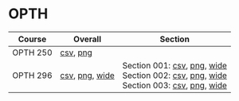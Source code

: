 # OPTH

| Course | Overall | Section |
| ------ | ------- | ------- |
| OPTH 250 | [csv](https://github.com/UCSD-Historical-Enrollment-Data/2025Winter/blob/main/overall/OPTH%20250.csv), [png](https://raw.githubusercontent.com/UCSD-Historical-Enrollment-Data/2025Winter/main/plot_overall/OPTH%20250.png) |  |
| OPTH 296 | [csv](https://github.com/UCSD-Historical-Enrollment-Data/2025Winter/blob/main/overall/OPTH%20296.csv), [png](https://raw.githubusercontent.com/UCSD-Historical-Enrollment-Data/2025Winter/main/plot_overall/OPTH%20296.png), [wide](https://raw.githubusercontent.com/UCSD-Historical-Enrollment-Data/2025Winter/main/plot_overall_wide/OPTH%20296.png) | Section 001: [csv](https://github.com/UCSD-Historical-Enrollment-Data/2025Winter/blob/main/section/OPTH%20296_001.csv), [png](https://raw.githubusercontent.com/UCSD-Historical-Enrollment-Data/2025Winter/main/plot_section/OPTH%20296_001.png), [wide](https://raw.githubusercontent.com/UCSD-Historical-Enrollment-Data/2025Winter/main/plot_section_wide/OPTH%20296_001.png)<br>Section 002: [csv](https://github.com/UCSD-Historical-Enrollment-Data/2025Winter/blob/main/section/OPTH%20296_002.csv), [png](https://raw.githubusercontent.com/UCSD-Historical-Enrollment-Data/2025Winter/main/plot_section/OPTH%20296_002.png), [wide](https://raw.githubusercontent.com/UCSD-Historical-Enrollment-Data/2025Winter/main/plot_section_wide/OPTH%20296_002.png)<br>Section 003: [csv](https://github.com/UCSD-Historical-Enrollment-Data/2025Winter/blob/main/section/OPTH%20296_003.csv), [png](https://raw.githubusercontent.com/UCSD-Historical-Enrollment-Data/2025Winter/main/plot_section/OPTH%20296_003.png), [wide](https://raw.githubusercontent.com/UCSD-Historical-Enrollment-Data/2025Winter/main/plot_section_wide/OPTH%20296_003.png) |
